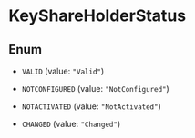 

# KeyShareHolderStatus

## Enum


* `VALID` (value: `"Valid"`)

* `NOTCONFIGURED` (value: `"NotConfigured"`)

* `NOTACTIVATED` (value: `"NotActivated"`)

* `CHANGED` (value: `"Changed"`)



